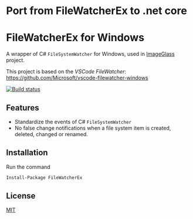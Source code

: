 # Port from FileWatcherEx to .net core

# FileWatcherEx for Windows
A wrapper of C# `FileSystemWatcher` for Windows, used in [ImageGlass](https://github.com/d2phap/ImageGlass) project.

This project is based on the *VSCode FileWatcher*: https://github.com/Microsoft/vscode-filewatcher-windows


[![Build status](https://ci.appveyor.com/api/projects/status/t20tf9qyta8enhu1?svg=true)](https://ci.appveyor.com/project/d2phap/filewatcherex)

## Features
- Standardize the events of C# `FileSystemWatcher`
- No false change notifications when a file system item is created, deleted, changed or renamed.

## Installation
Run the command
```bat
Install-Package FileWatcherEx
```

## License
[MIT](LICENSE)
